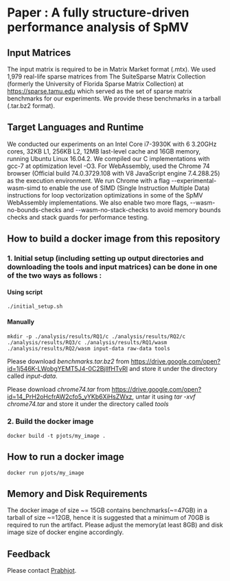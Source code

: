 # Paper : A fully structure-driven performance analysis of SpMV

## Input Matrices
The input matrix is required to be in Matrix Market format (.mtx). We used 1,979 real-life sparse matrices from The SuiteSparse Matrix Collection (formerly the University of Florida Sparse Matrix Collection) at https://sparse.tamu.edu which served as the set of sparse matrix benchmarks for our experiments. We provide these benchmarks in a tarball (.tar.bz2 format).

## Target Languages and Runtime
We conducted our experiments on an Intel Core i7-3930K with 6 3.20GHz cores, 32KB L1, 256KB L2, 12MB last-level cache and 16GB memory, running Ubuntu Linux 16.04.2. We compiled our C implementations with gcc-7 at optimization level -O3. For WebAssembly, used the Chrome 74 browser (Official build 74.0.3729.108 with V8 JavaScript engine 7.4.288.25) as the execution environment. We run Chrome with a flag --experimental-wasm-simd to enable the use of SIMD (Single Instruction Multiple Data) instructions for loop vectorization optimizations in some of the SpMV WebAssembly implementations. We also enable two more flags, --wasm-no-bounds-checks and --wasm-no-stack-checks to avoid memory bounds checks and stack guards for performance testing.

## How to build a docker image from this repository

### 1. Initial setup (including setting up output directories and downloading the tools and input matrices) can be done in one of the two ways as follows :

#### Using script
    ./initial_setup.sh
    
#### Manually
    mkdir -p ./analysis/results/RQ1/c ./analysis/results/RQ2/c ./analysis/results/RQ3/c ./analysis/results/RQ1/wasm ./analysis/results/RQ2/wasm input-data raw-data tools

Please download *benchmarks.tar.bz2* from https://drive.google.com/open?id=1j546K-LWobgYEMT5J4-0C2BjIIfHTvRI and store it under the directory called *input-data*.

Please download *chrome74.tar* from https://drive.google.com/open?id=14_PrH2oHcfrAW2cfo5_yYKb6XiHsZWxz, untar it using *tar -xvf chrome74.tar* and store it under the directory called *tools*


### 2. Build the docker image
    docker build -t pjots/my_image .
    
## How to run a docker image
    docker run pjots/my_image
    
## Memory and Disk Requirements
The docker image of size \~= 15GB contains benchmarks(~=47GB) in a tarball of size ~=12GB, hence it is suggested that a minimum of 70GB is required to run the artifact. Please adjust the memory(at least 8GB) and disk image size of docker engine accordingly.
    
## Feedback

Please contact [Prabhjot](mailto:prabhjot.sandhu@mail.mcgill.ca).
